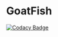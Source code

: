 # GoatFish

[![Codacy Badge](https://api.codacy.com/project/badge/Grade/c230a54ba22c4664ac69fecf7c619df8)](https://app.codacy.com/manual/LucasRodriguez/GoatFish?utm_source=github.com&utm_medium=referral&utm_content=LucasRodriguez/GoatFish&utm_campaign=Badge_Grade_Dashboard)